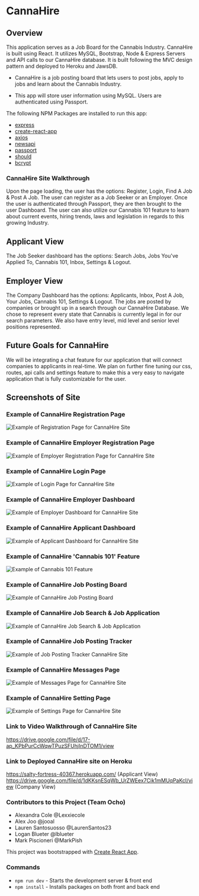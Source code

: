 # CannaHire

## Overview 
This application serves as a Job Board for the Cannabis Industry. CannaHire is built using React. It utilizes MySQL, Bootstrap, Node & Express Servers and API calls to our CannaHire database.  It is built following the MVC design pattern and deployed to Heroku and JawsDB.

* CannaHire is a job posting board that lets users to post jobs, apply to jobs and learn about the Cannabis Industry.

* This app will store user information using MySQL. Users are authenticated using Passport.

The following NPM Packages are installed to run this app:

* [express](https://www.npmjs.com/package/express)
* [create-react-app](https://www.npmjs.com/package/create-react-app)
* [axios](https://www.npmjs.com/package/axios)
* [newsapi](https://www.npmjs.com/package/newsapi)
* [passport](https://www.npmjs.com/package/passport)
* [should](https://www.npmjs.com/package/should)
* [bcrypt](https://www.npmjs.com/package/bcrypt)

### CannaHire Site Walkthrough
Upon the page loading, the user has the options: Register, Login, Find A Job & Post A Job.  The user can register as a Job Seeker or an Employer.  Once the user is authenticated through Passport, they are then brought to the user Dashboard. The user can also utilize our Cannabis 101 feature to learn about current events, hiring trends, laws and legislation in regards to this growing Industry.

## Applicant View
The Job Seeker dashboard has the options: Search Jobs, Jobs You've Applied To, Cannabis 101, Inbox, Settings & Logout. 

## Employer View
The Company Dashboard has the options: Applicants, Inbox, Post A Job, Your Jobs, Cannabis 101, Settings & Logout. The jobs are posted by companies or brought up in a search through our CannaHire Database. We chose to represent every state that Cannabis is currently legal in for our search parameters. We also have entry level, mid level and senior level positions represented. 

## Future Goals for CannaHire
We will be integrating a chat feature for our application that will connect companies to applicants in real-time. We plan on further fine tuning our css, routes, api calls and settings feature to make this a very easy to navigate application that is fully customizable for the user. 

## Screenshots of Site

### Example of CannaHire Registration Page 

![Example of Registration Page for CannaHire Site](client/src/assets/registration-page-1.png)

### Example of CannaHire Employer Registration Page 

![Example of Employer Registration Page for CannaHire Site](./src/assets/employer-registration.png)

### Example of CannaHire Login Page 

![Example of Login Page for CannaHire Site](./src/assets/login-page.png)

### Example of CannaHire Employer Dashboard 

![Example of Employer Dashboard for CannaHire Site](./src/assets/applicant-tracker.png)

### Example of CannaHire Applicant Dashboard 

![Example of Applicant Dashboard for CannaHire Site](./src/assets/applied-job-tracker.png)

### Example of CannaHire 'Cannabis 101' Feature  

![Example of Cannabis 101 Feature](./src/assets/cannabis-101.png)

### Example of CannaHire Job Posting Board

![Example of CannaHire Job Posting Board](./src/assets/job-post.png)

### Example of CannaHire Job Search & Job Application

![Example of CannaHire Job Search & Job Application](./src/assets/job-search-apply.png)

### Example of CannaHire Job Posting Tracker

![Example of Job Posting Tracker CannaHire Site](./src/assets/job-post-tracker.png)

### Example of CannaHire Messages Page 

![Example of Messages Page for CannaHire Site](./src/assets/message-page.png)

### Example of CannaHire Setting Page 

![Example of Settings Page for CannaHire Site](./src/assets/settings.png)


### Link to Video Walkthrough of CannaHire Site

https://drive.google.com/file/d/17-ap_KPbPurCcWqwTPuzSFUhjInDTOM1/view
  
### Link to Deployed CannaHire site on Heroku

https://salty-fortress-40367.herokuapp.com/ (Applicant View)
https://drive.google.com/file/d/1dKKsnESqWb_UrZWEex7Cik1mMUqPaKcl/view (Company View)

### Contributors to this Project (Team Ocho)
* Alexandra Cole @Lexxiecole
* Alex Joo @jooal
* Lauren Santosuosso @LaurenSantos23
* Logan Blueter @lblueter
* Mark Piscioneri @MarkPish


This project was bootstrapped with [Create React App](https://github.com/facebook/create-react-app).

### Commands

- `npm run dev` - Starts the development server & front end
- `npm install` - Installs packages on both front and back end
